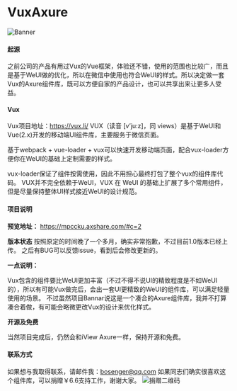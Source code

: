 # VuxAxure

![Banner](http://qiniu.baozipm.com/wp-content/uploads/2018/12/720P-1024x576.png "Banner")

#### 起源
之前公司的产品有用过Vux的Vue框架，体验还不错，使用的范围也比较广，而且是基于WeUI做的优化，所以在微信中使用也符合WeUI的样式。所以决定做一套Vux的Axure组件库，既可以方便自家的产品设计，也可以共享出来让更多人受益。

#### Vux
Vux项目地址：https://vux.li/
VUX（读音 [v’ju:z]，同 views）是基于WeUI和Vue(2.x)开发的移动端UI组件库，主要服务于微信页面。

基于webpack + vue-loader + vux可以快速开发移动端页面，配合vux-loader方便你在WeUI的基础上定制需要的样式。

vux-loader保证了组件按需使用，因此不用担心最终打包了整个vux的组件库代码。
VUX并不完全依赖于WeUI，VUX 在 WeUI 的基础上扩展了多个常用组件，但是尽量保持整体UI样式接近WeUI的设计规范。


#### 项目说明

**预览地址：**
https://mpccku.axshare.com/#c=2

**版本状态**
按照原定的时间晚了一个多月，确实非常抱歉，不过目前1.0版本已经上传。
之后有BUG可以反馈issue，看到后会修改更新的。

**一点说明：**

Vux包含的组件要比WeUI更加丰富（不过不得不说UI的精致程度是不如WeUI的），所以有可能Vux做完后，会出一套UI更精致的WeUI的组件库，可以满足轻量使用的场景。
不过虽然项目Bannar说这是一个凑合的Axure组件库，我并不打算凑合着做，有可能会略微更改Vux的设计来优化样式。

**开源及免费**

当然项目完成后，仍然会和iView Axure一样，保持开源和免费。

#### 联系方式
如果想与我取得联系，请邮件我：bosenger@qq.com
如果同志们确实很喜欢这个组件库，可以捐赠￥6.6支持工作，谢谢大家。
![捐赠二维码](http://baozipmimg.oss-cn-beijing.aliyuncs.com/img/IMG_1274.JPG "捐赠二维码")

